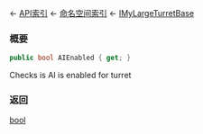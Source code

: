 ← [API索引](Api-Index) ← [命名空间索引](Namespace-Index) ← [IMyLargeTurretBase](Sandbox.ModAPI.Ingame.IMyLargeTurretBase)

### 概要

```csharp
public bool AIEnabled { get; }
```

Checks is AI is enabled for turret

### 返回

[bool](https://docs.microsoft.com/en-us/dotnet/api/System.Boolean?view=netframework-4.6)

